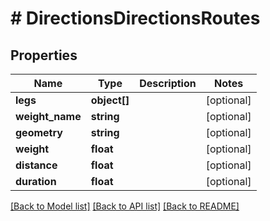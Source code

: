 # # DirectionsDirectionsRoutes

## Properties

Name | Type | Description | Notes
------------ | ------------- | ------------- | -------------
**legs** | **object[]** |  | [optional] 
**weight_name** | **string** |  | [optional] 
**geometry** | **string** |  | [optional] 
**weight** | **float** |  | [optional] 
**distance** | **float** |  | [optional] 
**duration** | **float** |  | [optional] 

[[Back to Model list]](../../README.md#documentation-for-models) [[Back to API list]](../../README.md#documentation-for-api-endpoints) [[Back to README]](../../README.md)


